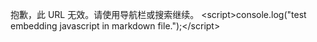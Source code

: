 抱歉，此 URL 无效。请使用导航栏或搜索继续。
<script\>console.log("test embedding javascript in markdown file.");</script\>
